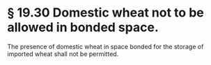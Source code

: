 # § 19.30   Domestic wheat not to be allowed in bonded space.

The presence of domestic wheat in space bonded for the storage of imported wheat shall not be permitted.




